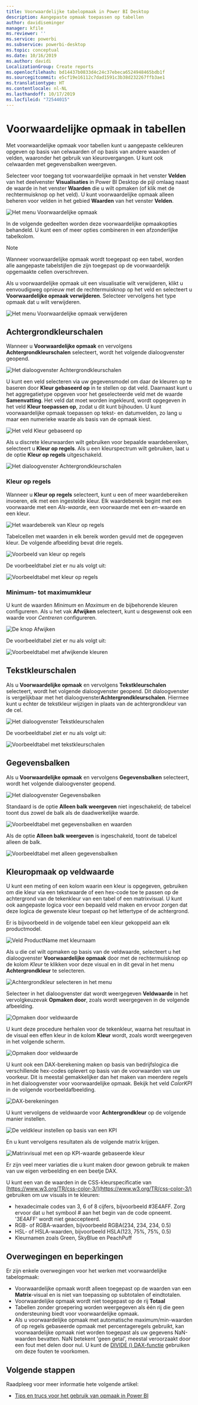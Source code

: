```yaml
---
title: Voorwaardelijke tabelopmaak in Power BI Desktop
description: Aangepaste opmaak toepassen op tabellen
author: davidiseminger
manager: kfile
ms.reviewer: ''
ms.service: powerbi
ms.subservice: powerbi-desktop
ms.topic: conceptual
ms.date: 10/16/2019
ms.author: davidi
LocalizationGroup: Create reports
ms.openlocfilehash: bd14437b0833d4c24c37ebeca6524948465bdb1f
ms.sourcegitcommit: e5cf19e16112c7dad1591c3b38d232267ffb3ae1
ms.translationtype: HT
ms.contentlocale: nl-NL
ms.lasthandoff: 10/17/2019
ms.locfileid: "72544015"
---
```

# <a name="conditional-formatting-in-tables"></a>Voorwaardelijke opmaak in tabellen 
Met voorwaardelijke opmaak voor tabellen kunt u aangepaste celkleuren opgeven op basis van celwaarden of op basis van andere waarden of velden, waaronder het gebruik van kleurovergangen. U kunt ook celwaarden met gegevensbalken weergeven. 

Selecteer voor toegang tot voorwaardelijke opmaak in het venster **Velden** van het deelvenster **Visualisaties** in Power BI Desktop de pijl omlaag naast de waarde in het venster **Waarden** die u wilt opmaken (of klik met de rechtermuisknop op het veld). U kunt voorwaardelijke opmaak alleen beheren voor velden in het gebied **Waarden** van het venster **Velden**.

![Het menu Voorwaardelijke opmaak](media/desktop-conditional-table-formatting/table-formatting-0-popup-menu.png)

In de volgende gedeelten worden deze voorwaardelijke opmaakopties behandeld. U kunt een of meer opties combineren in een afzonderlijke tabelkolom.

> [!NOTE]
> Wanneer voorwaardelijke opmaak wordt toegepast op een tabel, worden alle aangepaste tabelstijlen die zijn toegepast op de voorwaardelijk opgemaakte cellen overschreven.

Als u voorwaardelijke opmaak uit een visualisatie wilt verwijderen, klikt u eenvoudigweg opnieuw met de rechtermuisknop op het veld en selecteert u **Voorwaardelijke opmaak verwijderen**. Selecteer vervolgens het type opmaak dat u wilt verwijderen.

![Het menu Voorwaardelijke opmaak verwijderen](media/desktop-conditional-table-formatting/table-formatting-1-remove.png)

## <a name="background-color-scales"></a>Achtergrondkleurschalen

Wanneer u **Voorwaardelijke opmaak** en vervolgens **Achtergrondkleurschalen** selecteert, wordt het volgende dialoogvenster geopend.

![Het dialoogvenster Achtergrondkleurschalen](media/desktop-conditional-table-formatting/table-formatting-1-default-dialog.png)

U kunt een veld selecteren via uw gegevensmodel om daar de kleuren op te baseren door **Kleur gebaseerd op** in te stellen op dat veld. Daarnaast kunt u het aggregatietype opgeven voor het geselecteerde veld met de waarde **Samenvatting**. Het veld dat moet worden ingekleurd, wordt opgegeven in het veld **Kleur toepassen op**, zodat u dit kunt bijhouden. U kunt voorwaardelijke opmaak toepassen op tekst- en datumvelden, zo lang u maar een numerieke waarde als basis van de opmaak kiest.

![Het veld Kleur gebaseerd op](media/desktop-conditional-table-formatting/table-formatting-1-apply-color-to.png)

Als u discrete kleurwaarden wilt gebruiken voor bepaalde waardebereiken, selecteert u **Kleur op regels**. Als u een kleurspectrum wilt gebruiken, laat u de optie **Kleur op regels** uitgeschakeld. 

![Het dialoogvenster Achtergrondkleurschalen](media/desktop-conditional-table-formatting/table-formatting-1-color-by-rules-dialog.png)

### <a name="color-by-rules"></a>Kleur op regels

Wanneer u **Kleur op regels** selecteert, kunt u een of meer waardebereiken invoeren, elk met een ingestelde kleur.  Elk waardebereik begint met een voorwaarde met een *Als-waarde*, een voorwaarde met een *en*-waarde en een kleur.

![Het waardebereik van Kleur op regels](media/desktop-conditional-table-formatting/table-formatting-1-color-by-rules-if-value.png)

Tabelcellen met waarden in elk bereik worden gevuld met de opgegeven kleur. De volgende afbeelding bevat drie regels.

![Voorbeeld van kleur op regels](media/desktop-conditional-table-formatting/table-formatting-1-color-by-rules.png)

De voorbeeldtabel ziet er nu als volgt uit:

![Voorbeeldtabel met kleur op regels](media/desktop-conditional-table-formatting/table-formatting-1-color-by-rules-table.png)


### <a name="color-minimum-to-maximum"></a>Minimum- tot maximumkleur

U kunt de waarden *Minimum* en *Maximum* en de bijbehorende kleuren configureren. Als u het vak **Afwijken** selecteert, kunt u desgewenst ook een waarde voor *Centreren* configureren.

![De knop Afwijken](media/desktop-conditional-table-formatting/table-formatting-1-diverging.png)

De voorbeeldtabel ziet er nu als volgt uit:

![Voorbeeldtabel met afwijkende kleuren](media/desktop-conditional-table-formatting/table-formatting-1-diverging-table.png)

## <a name="font-color-scales"></a>Tekstkleurschalen

Als u **Voorwaardelijke opmaak** en vervolgens **Tekstkleurschalen** selecteert, wordt het volgende dialoogvenster geopend. Dit dialoogvenster is vergelijkbaar met het dialoogvenster**Achtergrondkleurschalen**. Hiermee kunt u echter de tekstkleur wijzigen in plaats van de achtergrondkleur van de cel.

![Het dialoogvenster Tekstkleurschalen](media/desktop-conditional-table-formatting/table-formatting-2-diverging.png)

De voorbeeldtabel ziet er nu als volgt uit:

![Voorbeeldtabel met tekstkleurschalen](media/desktop-conditional-table-formatting/table-formatting-2-table.png)

## <a name="data-bars"></a>Gegevensbalken

Als u **Voorwaardelijke opmaak** en vervolgens **Gegevensbalken** selecteert, wordt het volgende dialoogvenster geopend. 

![Het dialoogvenster Gegevensbalken](media/desktop-conditional-table-formatting/table-formatting-3-default.png)

Standaard is de optie **Alleen balk weergeven** niet ingeschakeld; de tabelcel toont dus zowel de balk als de daadwerkelijke waarde.

![Voorbeeldtabel met gegevensbalken en waarden](media/desktop-conditional-table-formatting/table-formatting-3-default-table.png)

Als de optie **Alleen balk weergeven** is ingeschakeld, toont de tabelcel alleen de balk.

![Voorbeeldtabel met alleen gegevensbalken](media/desktop-conditional-table-formatting/table-formatting-3-default-table-bars.png)

## <a name="color-formatting-by-field-value"></a>Kleuropmaak op veldwaarde

U kunt een meting of een kolom waarin een kleur is opgegeven, gebruiken om die kleur via een tekstwaarde of een hex-code toe te passen op de achtergrond van de tekenkleur van een tabel of een matrixvisual. U kunt ook aangepaste logica voor een bepaald veld maken en ervoor zorgen dat deze logica de gewenste kleur toepast op het lettertype of de achtergrond.

Er is bijvoorbeeld in de volgende tabel een kleur gekoppeld aan elk productmodel. 

![Veld ProductName met kleurnaam](media/desktop-conditional-table-formatting/conditional-table-formatting_01.png)

Als u die cel wilt opmaken op basis van de veldwaarde, selecteert u het dialoogvenster **Voorwaardelijke opmaak** door met de rechtermuisknop op de kolom *Kleur* te klikken voor deze visual en in dit geval in het menu **Achtergrondkleur** te selecteren. 

![Achtergrondkleur selecteren in het menu](media/desktop-conditional-table-formatting/conditional-table-formatting_02.png)

Selecteer in het dialoogvenster dat wordt weergegeven **Veldwaarde** in het vervolgkeuzevak **Opmaken door**, zoals wordt weergegeven in de volgende afbeelding.

![Opmaken door veldwaarde](media/desktop-conditional-table-formatting/conditional-table-formatting_03.png)

U kunt deze procedure herhalen voor de tekenkleur, waarna het resultaat in de visual een effen kleur in de kolom **Kleur** wordt, zoals wordt weergegeven in het volgende scherm.

![Opmaken door veldwaarde](media/desktop-conditional-table-formatting/conditional-table-formatting_04.png)

U kunt ook een DAX-berekening maken op basis van bedrijfslogica die verschillende hex-codes oplevert op basis van de voorwaarden van uw voorkeur. Dit is meestal gemakkelijker dan het maken van meerdere regels in het dialoogvenster voor voorwaardelijke opmaak. Bekijk het veld *ColorKPI* in de volgende voorbeeldafbeelding.

![DAX-berekeningen](media/desktop-conditional-table-formatting/conditional-table-formatting_05.png)

U kunt vervolgens de veldwaarde voor **Achtergrondkleur** op de volgende manier instellen.

![De veldkleur instellen op basis van een KPI](media/desktop-conditional-table-formatting/conditional-table-formatting_06.png)

En u kunt vervolgens resultaten als de volgende matrix krijgen.

![Matrixvisual met een op KPI-waarde gebaseerde kleur](media/desktop-conditional-table-formatting/conditional-table-formatting_07.png)

Er zijn veel meer variaties die u kunt maken door gewoon gebruik te maken van uw eigen verbeelding en een beetje DAX.

U kunt een van de waarden in de CSS-kleurspecificatie van [https://www.w3.org/TR/css-color-3/](https://www.w3.org/TR/css-color-3/) gebruiken om uw visuals in te kleuren:
* hexadecimale codes van 3, 6 of 8 cijfers, bijvoorbeeld #3E4AFF. Zorg ervoor dat u het symbool # aan het begin van de code opneemt. '3E4AFF' wordt niet geaccepteerd. 
* RGB- of RGBA-waarden, bijvoorbeeld RGBA(234, 234, 234, 0.5)
* HSL- of HSLA-waarden, bijvoorbeeld HSLA(123, 75%, 75%, 0.5)
* Kleurnamen zoals Green, SkyBlue en PeachPuff 

## <a name="considerations-and-limitations"></a>Overwegingen en beperkingen
Er zijn enkele overwegingen voor het werken met voorwaardelijke tabelopmaak:

* Voorwaardelijke opmaak wordt alleen toegepast op de waarden van een **Matrix**-visual en is niet van toepassing op subtotalen of eindtotalen. 
* Voorwaardelijke opmaak wordt niet toegepast op de rij **Totaal**
* Tabellen zonder groepering worden weergegeven als één rij die geen ondersteuning biedt voor voorwaardelijke opmaak.
* Als u voorwaardelijke opmaak met automatische maximum/min-waarden of op regels gebaseerde opmaak met percentageregels gebruikt, kan voorwaardelijke opmaak niet worden toegepast als uw gegevens NaN-waarden bevatten. NaN betekent 'geen getal', meestal veroorzaakt door een fout met delen door nul. U kunt de [DIVIDE () DAX-functie](https://docs.microsoft.com/dax/divide-function-dax) gebruiken om deze fouten te voorkomen.


## <a name="next-steps"></a>Volgende stappen
Raadpleeg voor meer informatie hete volgende artikel:  

* [Tips en trucs voor het gebruik van opmaak in Power BI](visuals/service-tips-and-tricks-for-color-formatting.md)  

